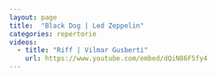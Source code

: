```yaml
---
layout: page
title:  "Black Dog | Led Zeppelin"
categories: repertorie
videos:
  - title: "Riff | Vilmar Gusberti"
    url: https://www.youtube.com/embed/dQiN86F5fy4
---
```

